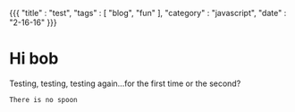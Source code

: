 {{{
  "title" : "test",
  "tags"  : [ "blog", "fun" ],
  "category" : "javascript",
  "date" : "2-16-16"
}}}

# Hi bob

Testing, testing, testing again...for the first time or the second?

<!--more-->

`There is no spoon`